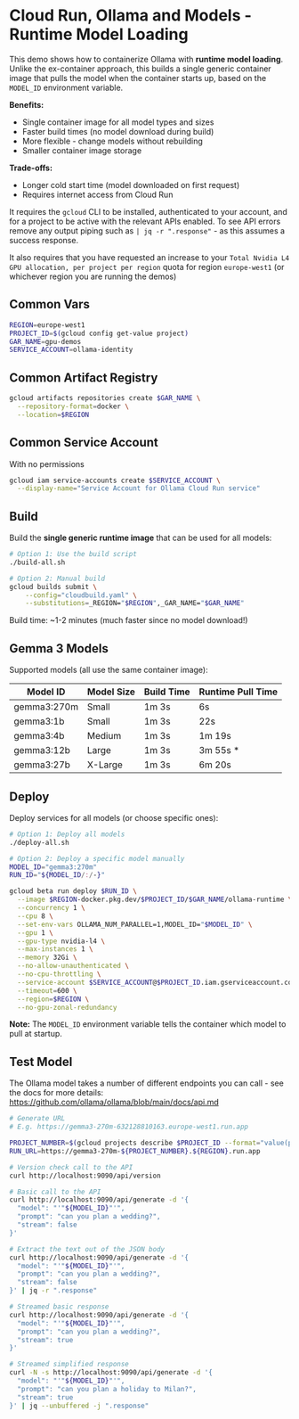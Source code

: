 # Cloud Run, Ollama and Models - Runtime Model Loading

This demo shows how to containerize Ollama with **runtime model loading**. Unlike the ex-container approach,
this builds a single generic container image that pulls the model when the container starts up,
based on the `MODEL_ID` environment variable.

**Benefits:**

- Single container image for all model types and sizes
- Faster build times (no model download during build)
- More flexible - change models without rebuilding
- Smaller container image storage

**Trade-offs:**

- Longer cold start time (model downloaded on first request)
- Requires internet access from Cloud Run

It requires the `gcloud` CLI to be installed, authenticated to your account, and for a project
to be active with the relevant APIs enabled. To see API errors remove any output piping such as
`| jq -r ".response"` - as this assumes a success response.

It also requires that you have requested an increase to your `Total Nvidia L4 GPU allocation, per project per region` quota for region `europe-west1` (or whichever region you are running the demos)

## Common Vars

```sh
REGION=europe-west1
PROJECT_ID=$(gcloud config get-value project)
GAR_NAME=gpu-demos
SERVICE_ACCOUNT=ollama-identity
```

## Common Artifact Registry

```sh
gcloud artifacts repositories create $GAR_NAME \
  --repository-format=docker \
  --location=$REGION
```

## Common Service Account

With no permissions

```sh
gcloud iam service-accounts create $SERVICE_ACCOUNT \
  --display-name="Service Account for Ollama Cloud Run service"
```

## Build

Build the **single generic runtime image** that can be used for all models:

```sh
# Option 1: Use the build script
./build-all.sh

# Option 2: Manual build
gcloud builds submit \
    --config="cloudbuild.yaml" \
    --substitutions=_REGION="$REGION",_GAR_NAME="$GAR_NAME"
```

Build time: ~1-2 minutes (much faster since no model download!)

## Gemma 3 Models

Supported models (all use the same container image):

| Model ID    | Model Size | Build Time | Runtime Pull Time |
|-------------|------------|------------|-------------------|
| gemma3:270m | Small      | 1m 3s      | 6s |
| gemma3:1b   | Small      | 1m 3s      | 22s |
| gemma3:4b   | Medium     | 1m 3s      | 1m 19s |
| gemma3:12b  | Large      | 1m 3s      | 3m 55s * |
| gemma3:27b  | X-Large    | 1m 3s      | 6m 20s |

## Deploy

Deploy services for all models (or choose specific ones):

```sh
# Option 1: Deploy all models
./deploy-all.sh

# Option 2: Deploy a specific model manually
MODEL_ID="gemma3:270m"
RUN_ID="${MODEL_ID/:/-}"

gcloud beta run deploy $RUN_ID \
  --image $REGION-docker.pkg.dev/$PROJECT_ID/$GAR_NAME/ollama-runtime \
  --concurrency 1 \
  --cpu 8 \
  --set-env-vars OLLAMA_NUM_PARALLEL=1,MODEL_ID="$MODEL_ID" \
  --gpu 1 \
  --gpu-type nvidia-l4 \
  --max-instances 1 \
  --memory 32Gi \
  --no-allow-unauthenticated \
  --no-cpu-throttling \
  --service-account $SERVICE_ACCOUNT@$PROJECT_ID.iam.gserviceaccount.com \
  --timeout=600 \
  --region=$REGION \
  --no-gpu-zonal-redundancy
```

**Note:** The `MODEL_ID` environment variable tells the container which model to pull at startup.

## Test Model

The Ollama model takes a number of different endpoints you can call - see the docs for more details: <https://github.com/ollama/ollama/blob/main/docs/api.md>

```sh
# Generate URL
# E.g. https://gemma3-270m-632128810163.europe-west1.run.app

PROJECT_NUMBER=$(gcloud projects describe $PROJECT_ID --format="value(projectNumber)")
RUN_URL=https://gemma3-270m-${PROJECT_NUMBER}.${REGION}.run.app

# Version check call to the API
curl http://localhost:9090/api/version

# Basic call to the API
curl http://localhost:9090/api/generate -d '{
  "model": "'"${MODEL_ID}"'",
  "prompt": "can you plan a wedding?",
  "stream": false
}'

# Extract the text out of the JSON body
curl http://localhost:9090/api/generate -d '{
  "model": "'"${MODEL_ID}"'",
  "prompt": "can you plan a wedding?",
  "stream": false
}' | jq -r ".response"

# Streamed basic response
curl http://localhost:9090/api/generate -d '{
  "model": "'"${MODEL_ID}"'",
  "prompt": "can you plan a wedding?",
  "stream": true
}'

# Streamed simplified response
curl -N -s http://localhost:9090/api/generate -d '{
  "model": "'"${MODEL_ID}"'",
  "prompt": "can you plan a holiday to Milan?",
  "stream": true
}' | jq --unbuffered -j ".response"

```
